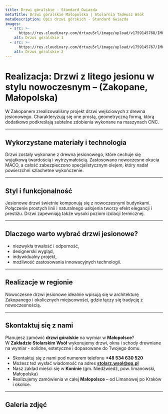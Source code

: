 ```yaml
---
title: Drzwi góralskie - Standard Gwiazda
metaTitle: Drzwi góralskie Małopolska | Stolarnia Tadeusz Wsół
metaDescription: Opis drzwi górskich - Standard Gwiazda
images:
  - src: >-
      https://res.cloudinary.com/drtuzu5rl/image/upload/v1759145768/IMG_20170824_095017_TdFEcew_zslskb_whfrls.webp
    alt: Drzwi góralskie 1
  - src: >-
      https://res.cloudinary.com/drtuzu5rl/image/upload/v1759145767/IMG_20170824_095100_NDXNfRL_hlw2tk_cxs5uf.webp
    alt: Drzwi góralskie 2
---
```

# Realizacja: Drzwi z litego jesionu w stylu nowoczesnym – (Zakopane, Małopolska)

W Zakopanem zrealizowaliśmy projekt drzwi wejściowych z drewna jesionowego. Charakteryzują się one prostą, geometryczną
formą, którą dodatkowo podkreślają subtelne zdobienia wykonane na maszynach CNC.

---

## Wykorzystane materiały i technologia

Drzwi zostały wykonane z drewna jesionowego, które cechuje się wyjątkową twardością i wytrzymałością. Zastosowano
nowoczesne okucia MACO, a całość zabezpieczono specjalistycznym olejem, który nadał powierzchni szlachetne wykończenie.

---

## Styl i funkcjonalność

Jesionowe drzwi świetnie komponują się z nowoczesnymi budynkami. Połączenie prostych linii i naturalnego usłojenia
tworzy efekt elegancji i prestiżu. Drzwi zapewniają także wysoki poziom izolacji termicznej.

---

## Dlaczego warto wybrać drzwi jesionowe?

- niezwykła trwałość i odporność,
- designerski wygląd,
- indywidualny projekt,
- możliwość zastosowania innowacyjnych technologii.

---

## Realizacje w regionie

Nowoczesne drzwi jesionowe idealnie wpisują się w architekturę Zakopanego i okolicznych miejscowości, gdzie łączy się
tradycję z nowoczesnością.

---

## Skontaktuj się z nami

Planujesz zamówić **drzwi góralskie** na wymiar w **Małopolsce**?\
W **Zakładzie Stolarskim Wsół** wykonujemy drzwi, okna i schody drewniane na wymiar - solidne, estetyczne i dopasowane do Twojego domu.

- Skontaktuj się z nami pod numerem telefonu **+48 534 630 520**
- Możesz też wysłać wiadomość na adres **stolarz.wsol@op.pl**
- Nasz zakład mieści się w **Koninie** (gm. Niedźwiedź, pow. limanowski, Małopolska)
- Realizujemy zamówienia w całej **Małopolsce** – od Limanowej po Kraków i okolice.

---

## Galeria zdjęć
